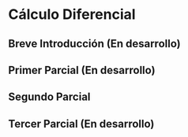 # Cálculo Diferencial

## Breve Introducción (En desarrollo)

## Primer Parcial (En desarrollo)

## Segundo Parcial

## Tercer Parcial (En desarrollo)
